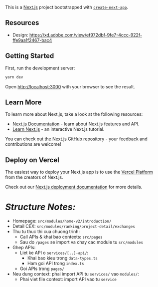 This is a [Next.js](https://nextjs.org/) project bootstrapped with [`create-next-app`](https://github.com/vercel/next.js/tree/canary/packages/create-next-app).

## Resources

- Design: https://xd.adobe.com/view/ef972dbf-9fe7-4ccc-922f-ffe9aa1f2467-bac4

## Getting Started

First, run the development server:

```bash
yarn dev
```

Open [http://localhost:3000](http://localhost:3000) with your browser to see the result.

## Learn More

To learn more about Next.js, take a look at the following resources:

- [Next.js Documentation](https://nextjs.org/docs) - learn about Next.js features and API.
- [Learn Next.js](https://nextjs.org/learn) - an interactive Next.js tutorial.

You can check out [the Next.js GitHub repository](https://github.com/vercel/next.js/) - your feedback and contributions are welcome!

## Deploy on Vercel

The easiest way to deploy your Next.js app is to use the [Vercel Platform](https://vercel.com/new?utm_medium=default-template&filter=next.js&utm_source=create-next-app&utm_campaign=create-next-app-readme) from the creators of Next.js.

Check out our [Next.js deployment documentation](https://nextjs.org/docs/deployment) for more details.

# *Structure Notes:*
- Homepage: `src/modules/home-v2/introduction/`
- Detail CEX: `src/modules/ranking/project-detail/exchanges`
- Thu tu thuc thi cua chuong trinh:
  - Call APIs & khai bao contexts: `src/pages`
  - Sau do `/pages` se import va chay cac module tu `src/modules`
- Ghep APIs:
  - Liet ke API o `services/[..]-api/`:
    - Khai bao kieu trong `data-types.ts`
    - Ham goi API trong `index.ts`
  - Goi APIs trong `pages/`
- Neu dung context: phai import API tu `services/` vao `modules/`:
  - Phai viet file context: import API vao tu `service`